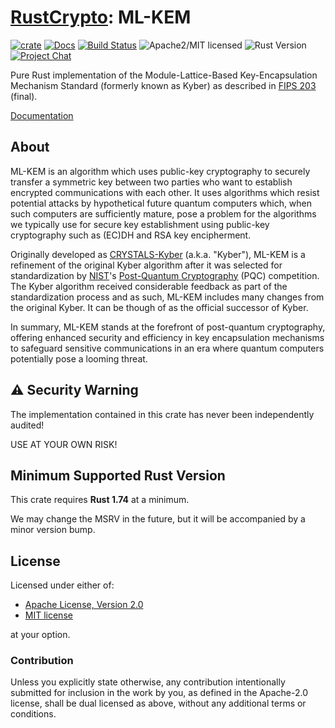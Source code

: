 # [RustCrypto]: ML-KEM

[![crate][crate-image]][crate-link]
[![Docs][docs-image]][docs-link]
[![Build Status][build-image]][build-link]
![Apache2/MIT licensed][license-image]
![Rust Version][rustc-image]
[![Project Chat][chat-image]][chat-link]

Pure Rust implementation of the Module-Lattice-Based Key-Encapsulation Mechanism Standard
(formerly known as Kyber) as described in [FIPS 203] (final).

[Documentation][docs-link]

## About

ML-KEM is an algorithm which uses public-key cryptography to securely transfer a symmetric key
between two parties who want to establish encrypted communications with each other. It uses
algorithms which resist potential attacks by hypothetical future quantum computers which,
when such computers are sufficiently mature, pose a problem for the algorithms we typically use for
secure key establishment using public-key cryptography such as (EC)DH and RSA key encipherment.

Originally developed as [CRYSTALS-Kyber] (a.k.a. "Kyber"), ML-KEM is a refinement of the original
Kyber algorithm after it was selected for standardization by [NIST]'s [Post-Quantum Cryptography]
(PQC) competition. The Kyber algorithm received considerable feedback as part of the standardization
process and as such, ML-KEM includes many changes from the original Kyber. It can be though of as
the official successor of Kyber.

In summary, ML-KEM stands at the forefront of post-quantum cryptography, offering enhanced security
and efficiency in key encapsulation mechanisms to safeguard sensitive communications in an era where
quantum computers potentially pose a looming threat.

## ⚠️ Security Warning

The implementation contained in this crate has never been independently audited!

USE AT YOUR OWN RISK!

## Minimum Supported Rust Version

This crate requires **Rust 1.74** at a minimum.

We may change the MSRV in the future, but it will be accompanied by a minor
version bump.

## License

Licensed under either of:

- [Apache License, Version 2.0](http://www.apache.org/licenses/LICENSE-2.0)
- [MIT license](http://opensource.org/licenses/MIT)

at your option.

### Contribution

Unless you explicitly state otherwise, any contribution intentionally submitted
for inclusion in the work by you, as defined in the Apache-2.0 license, shall be
dual licensed as above, without any additional terms or conditions.

[//]: # (badges)

[crate-image]: https://img.shields.io/crates/v/ml-kem?logo=rust
[crate-link]: https://crates.io/crates/ml-kem
[docs-image]: https://docs.rs/ml-kem/badge.svg
[docs-link]: https://docs.rs/ml-kem/
[build-image]: https://github.com/RustCrypto/KEMs/actions/workflows/ml-kem.yml/badge.svg
[build-link]: https://github.com/RustCrypto/KEMs/actions/workflows/ml-kem.yml
[license-image]: https://img.shields.io/badge/license-Apache2.0/MIT-blue.svg
[rustc-image]: https://img.shields.io/badge/rustc-1.74+-blue.svg
[chat-image]: https://img.shields.io/badge/zulip-join_chat-blue.svg
[chat-link]: https://rustcrypto.zulipchat.com/#narrow/stream/406484-KEMs

[//]: # (links)

[RustCrypto]: https://github.com/rustcrypto
[FIPS 203]: https://csrc.nist.gov/pubs/fips/203/final
[CRYSTALS-Kyber]: https://pq-crystals.org/kyber/
[NIST]: https://www.nist.gov/cryptography
[Post-Quantum Cryptography]: https://csrc.nist.gov/projects/post-quantum-cryptography
